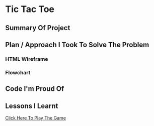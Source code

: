 # Tic Tac Toe
## Summary Of Project
## Plan / Approach I Took To Solve The Problem
  ### HTML Wireframe
  ### Flowchart
## Code I'm Proud Of
## Lessons I Learnt

<a href="https://marcusadams1220.github.io/tic-tac-toe/">Click Here To Play The Game</a>
